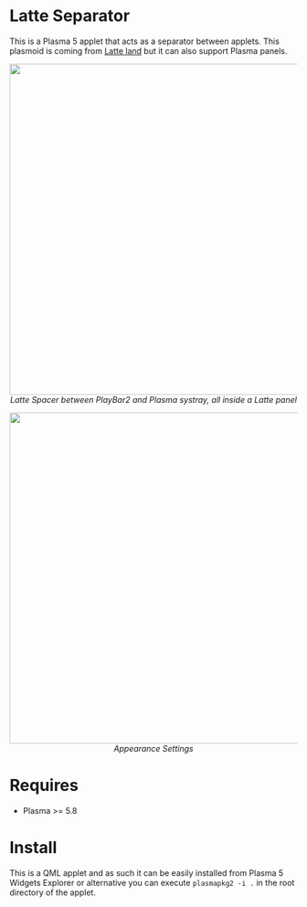 # Latte Separator

This is a Plasma 5 applet that acts as a separator between applets. This plasmoid is coming from [Latte land](https://phabricator.kde.org/source/latte-dock/repository/master/) but it can also support Plasma panels.

<p align="center">
<img src="https://i.imgur.com/My9LlEh.png" width="580"><br/>
<i>Latte Spacer between PlayBar2 and Plasma systray, all inside a Latte panel</i>
</p>

<p align="center">
<img src="https://i.imgur.com/wCNfoLr.png" width="580"><br/>
<i>Appearance Settings</i>
</p>

# Requires

- Plasma >= 5.8

# Install

This is a QML applet and as such it can be easily installed from Plasma 5 Widgets Explorer or alternative you can execute `plasmapkg2 -i .` in the root directory of the applet.
